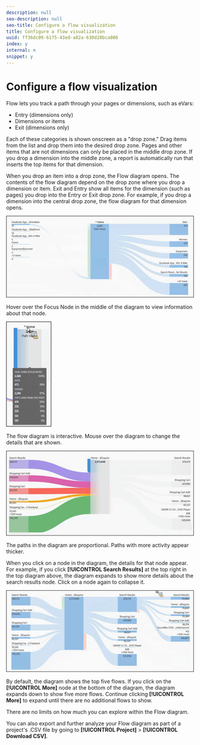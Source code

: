 ```yaml
---
description: null
seo-description: null
seo-title: Configure a flow visualization
title: Configure a flow visualization
uuid: ff36dc09-6175-43ed-a82a-630d28bca806
index: y
internal: n
snippet: y
---
```


# Configure a flow visualization

Flow lets you track a path through your pages or dimensions, such as eVars:

* Entry (dimensions only) 
* Dimensions or items 
* Exit (dimensions only)

Each of these categories is shown onscreen as a "drop zone." Drag items from the list and drop them into the desired drop zone. Pages and other items that are not dimensions can only be placed in the middle drop zone. If you drop a dimension into the middle zone, a report is automatically run that inserts the top items for that dimension.

When you drop an item into a drop zone, the Flow diagram opens. The contents of the flow diagram depend on the drop zone where you drop a dimension or item. Exit and Entry show all items for the dimension (such as pages) you drop into the Entry or Exit drop zone. For example, if you drop a dimension into the central drop zone, the flow diagram for that dimension opens.

![](assets/flow.jpg)

Hover over the Focus Node in the middle of the diagram to view information about that node.

![](assets/flow4.jpg)

The flow diagram is interactive. Mouse over the diagram to change the details that are shown.

![](assets/flow2.jpg)

The paths in the diagram are proportional. Paths with more activity appear thicker.

When you click on a node in the diagram, the details for that node appear. For example, if you click **[!UICONTROL Search Results]** at the top right in the top diagram above, the diagram expands to show more details about the search results node. Click on a node again to collapse it.

![](assets/flow3.jpg)

By default, the diagram shows the top five flows. If you click on the **[!UICONTROL More]** node at the bottom of the diagram, the diagram expands down to show five more flows. Continue clicking **[!UICONTROL More]** to expand until there are no additional flows to show.

There are no limits on how much you can explore within the Flow diagram.

You can also export and further analyze your Flow diagram as part of a project's .CSV file by going to **[!UICONTROL Project]** > **[!UICONTROL Download CSV]**. 
